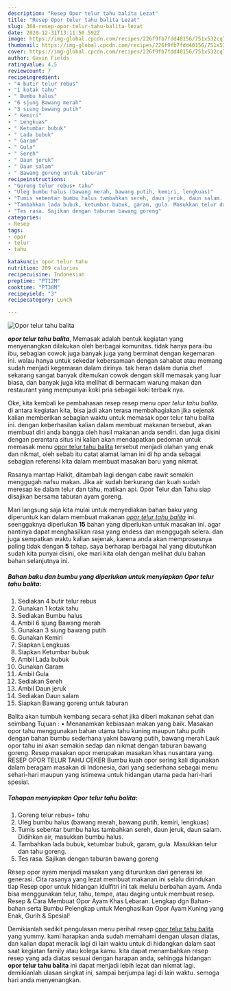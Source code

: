 ```yaml
---
description: "Resep Opor telur tahu balita Lezat"
title: "Resep Opor telur tahu balita Lezat"
slug: 368-resep-opor-telur-tahu-balita-lezat
date: 2020-12-31T13:11:50.592Z
image: https://img-global.cpcdn.com/recipes/226f9fb7fdd40156/751x532cq70/opor-telur-tahu-balita-foto-resep-utama.jpg
thumbnail: https://img-global.cpcdn.com/recipes/226f9fb7fdd40156/751x532cq70/opor-telur-tahu-balita-foto-resep-utama.jpg
cover: https://img-global.cpcdn.com/recipes/226f9fb7fdd40156/751x532cq70/opor-telur-tahu-balita-foto-resep-utama.jpg
author: Gavin Fields
ratingvalue: 4.5
reviewcount: 7
recipeingredient:
- "4 butir telur rebus"
- "1 kotak tahu"
- " Bumbu halus"
- "6 sjung Bawang merah"
- "3 siung bawang putih"
- " Kemiri"
- " Lengkuas"
- " Ketumbar bubuk"
- " Lada bubuk"
- " Garam"
- " Gula"
- " Sereh"
- " Daun jeruk"
- " Daun salam"
- " Bawang goreng untuk taburan"
recipeinstructions:
- "Goreng telur rebus+ tahu"
- "Uleg bumbu halus (bawang merah, bawang putih, kemiri, lengkuas)"
- "Tumis sebentar bumbu halus tambahkan sereh, daun jeruk, daun salam. Didihkan air, masukkan bumbu halus."
- "Tambahkan lada bubuk, ketumbar bubuk, garam, gula. Masukkan telur dan tahu goreng."
- "Tes rasa. Sajikan dengan taburan bawang goreng"
categories:
- Resep
tags:
- opor
- telur
- tahu

katakunci: opor telur tahu 
nutrition: 209 calories
recipecuisine: Indonesian
preptime: "PT12M"
cooktime: "PT38M"
recipeyield: "3"
recipecategory: Lunch

---
```



![Opor telur tahu balita](https://img-global.cpcdn.com/recipes/226f9fb7fdd40156/751x532cq70/opor-telur-tahu-balita-foto-resep-utama.jpg)

<b><i>opor telur tahu balita</i></b>, Memasak adalah bentuk kegiatan yang menyenangkan dilakukan oleh berbagai komunitas. tidak hanya para ibu ibu, sebagian cowok juga banyak juga yang berminat dengan kegemaran ini. walau hanya untuk sekedar kebersamaan dengan sahabat atau memang sudah menjadi kegemaran dalam dirinya. tak heran dalam dunia chef sekarang sangat banyak ditemukan cowok dengan skill memasak yang luar biasa, dan banyak juga kita melihat di bermacam warung makan dan restaurant yang mempunyai koki pria sebagai koki terbaik nya.

Oke, kita kembali ke pembahasan resep resep menu <i>opor telur tahu balita</i>. di antara kegiatan kita, bisa jadi akan terasa membahagiakan jika sejenak kalian memberikan sebagian waktu untuk memasak opor telur tahu balita ini. dengan keberhasilan kalian dalam membuat makanan tersebut, akan membuat diri anda bangga oleh hasil makanan anda sendiri. dan juga disini dengan perantara situs ini kalian akan mendapatkan pedoman untuk memasak menu <u>opor telur tahu balita</u> tersebut menjadi olahan yang enak dan nikmat, oleh sebab itu catat alamat laman ini di hp anda sebagai sebagian referensi kita dalam membuat masakan baru yang nikmat.

Rasanya mantap Halkit, ditambah lagi dengan cabe rawit semakin menggugah nafsu makan. Jika air sudah berkurang dan kuah sudah meresap ke dalam telur dan tahu, matikan api. Opor Telur dan Tahu siap disajikan bersama taburan ayam goreng.


Mari langsung saja kita mulai untuk menyediakan bahan baku yang diperuntuk kan dalam membuat makanan <u><i>opor telur tahu balita</i></u> ini. seenggaknya diperlukan <b>15</b> bahan yang diperlukan untuk masakan ini. agar nantinya dapat menghasilkan rasa yang endess dan menggugah selera. dan juga sempatkan waktu kalian sejenak, karena anda akan memprosesnya paling tidak dengan <b>5</b> tahap. saya berharap berbagai hal yang dibutuhkan sudah kita punyai disini, oke mari kita olah dengan melihat dulu bahan bahan selanjutnya ini.

<!--inarticleads1-->

##### Bahan baku dan bumbu yang diperlukan untuk menyiapkan Opor telur tahu balita:

1. Sediakan 4 butir telur rebus
1. Gunakan 1 kotak tahu
1. Sediakan  Bumbu halus
1. Ambil 6 sjung Bawang merah
1. Gunakan 3 siung bawang putih
1. Gunakan  Kemiri
1. Siapkan  Lengkuas
1. Siapkan  Ketumbar bubuk
1. Ambil  Lada bubuk
1. Gunakan  Garam
1. Ambil  Gula
1. Sediakan  Sereh
1. Ambil  Daun jeruk
1. Sediakan  Daun salam
1. Siapkan  Bawang goreng untuk taburan


Balita akan tumbuh kembang secara sehat jika diberi makanan sehat dan seimbang Tujuan : • Menanamkan kebiasaan makan yang baik. Masakan opor tahu menggunakan bahan utama tahu kuning maupun tahu putih dengan bahan bumbu sederhana yakni bawang putih, bawang merah Lauk opor tahu ini akan semakin sedap dan nikmat dengan taburan bawang goreng. Resep masakan opor merupakan masakan khas nusantara yang. RESEP OPOR TELUR TAHU CEKER Bumbu kuah opor sering kali digunakan dalam beragam masakan di Indonesia, dari yang sederhana sebagai menu sehari-hari maupun yang istimewa untuk hidangan utama pada hari-hari spesial. 

<!--inarticleads2-->

##### Tahapan menyiapkan Opor telur tahu balita:

1. Goreng telur rebus+ tahu
1. Uleg bumbu halus (bawang merah, bawang putih, kemiri, lengkuas)
1. Tumis sebentar bumbu halus tambahkan sereh, daun jeruk, daun salam. Didihkan air, masukkan bumbu halus.
1. Tambahkan lada bubuk, ketumbar bubuk, garam, gula. Masukkan telur dan tahu goreng.
1. Tes rasa. Sajikan dengan taburan bawang goreng


Resep opor ayam menjadi masakan yang diturunkan dari generasi ke generasi. Cita rasanya yang lezat membuat makanan ini selalu dirindukan tiap Resep opor untuk hidangan idulfitri ini tak melulu berbahan ayam. Anda bisa menggunakan telur, tahu, tempe, atau daging untuk membuat resep. Resep &amp; Cara Membuat Opor Ayam Khas Lebaran. Lengkap dgn Bahan-bahan serta Bumbu Pelengkap untuk Menghasilkan Opor Ayam Kuning yang Enak, Gurih &amp; Spesial! 

Demikianlah sedikit pengulasan menu perihal resep <u>opor telur tahu balita</u> yang yummy. kami harapkan anda sudah memahami dengan ulasan diatas, dan kalian dapat meracik lagi di lain waktu untuk di hidangkan dalam saat saat kegiatan family atau kolega kamu. kita dapat menambahkan resep resep yang ada diatas sesuai dengan harapan anda, sehingga hidangan <b>opor telur tahu balita</b> ini dapat menjadi lebih lezat dan nikmat lagi. demikianlah ulasan singkat ini, sampai berjumpa lagi di lain waktu. semoga hari anda menyenangkan.
